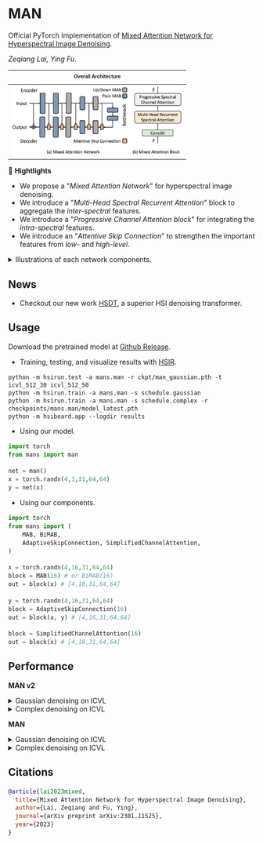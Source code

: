 

# MAN

Official PyTorch Implementation of [Mixed Attention Network for Hyperspectral Image Denoising](http://arxiv.org/abs/2301.11525).

*Zeqiang Lai, Ying Fu*.

| <sub><sup>Overall Architecture</sup></sub> | 
| ------------------------------------------ | 
| <img src="asset/arch2.png" width="350px"/> |

🌟 **Hightlights**

- We propose a "*Mixed Attention Network*" for hyperspectral image denoising.
- We introduce a "*Multi-Head Spectral Recurrent Attention*" block to aggregate the *inter-spectral* features.
- We introduce a "*Progressive Channel Attention block*" for integrating the *intra-spectral* features.
- We introduce an "*Attentive Skip Connection*" to strengthen the important features from *low-* and *high-level*.


<details>
<summary>Illustrations of each network components.</summary>
<br/>

| <sub><sup>Progressive Spectral Channel Attention</sup></sub>  | <sub><sup>Attentive Skip Connection</sup></sub>           |
| ----------------------------------------- | ---------------------------------------- |
| <img src="asset/psca.png" width="350px"/> | <img src="asset/asc.png" width="300px"/> |

<table >
    <thead>
        <tr>
			<th> <sub><sup>Multi-Head Recurrent Spectral Attention</sup></sub> </th>
		</tr>
    </thead>
	<tbody>
		<tr>
			<td> <img src="asset/mhrsa.png" width="678px"/> </td>
		</tr>
	</tbody>
</table>
</details>

## News

- Checkout our new work [HSDT](https://github.com/Zeqiang-Lai/HSDT), a superior HSI denoising transformer.

## Usage

Download the pretrained model at [Github Release](https://github.com/Zeqiang-Lai/MAN/releases/latest).

- Training, testing, and visualize results with [HSIR](https://github.com/bit-isp/HSIR).

```shell
python -m hsirun.test -a mans.man -r ckpt/man_gaussian.pth -t icvl_512_30 icvl_512_50
python -m hsirun.train -a mans.man -s schedule.gaussian
python -m hsirun.train -a mans.man -s schedule.complex -r checkpoints/mans.man/model_latest.pth
python -m hsiboard.app --logdir results
```

- Using our model.

```python
import torch
from mans import man

net = man()
x = torch.randn(4,1,31,64,64)
y = net(x)
```

- Using our components.

```python
import torch
from mans import (
    MAB, BiMAB,
    AdaptiveSkipConnection, SimplifiedChannelAttention,
)

x = torch.randn(4,16,31,64,64)
block = MAB(16) # or BiMAB(16)
out = block(x) # [4,16,31,64,64]

y = torch.randn(4,16,31,64,64)
block = AdaptiveSkipConnection(16)
out = block(x, y) # [4,16,31,64,64]

block = SimplifiedChannelAttention(16)
out = block(x) # [4,16,31,64,64]
```

## Performance

**MAN v2**

<details>
<summary>Gaussian denoising on ICVL</summary>
<img src="asset/gaussian_v2.png" width="800px"/> 
</details>

<details>
<summary>Complex denoising  on ICVL</summary>
<img src="asset/complex_v2.png" width="800px"/> 

</details>

**MAN**
<details>
<summary>Gaussian denoising on ICVL</summary>
<img src="asset/gaussian.png" width="800px"/> 
</details>

<details>
<summary>Complex denoising  on ICVL</summary>
<img src="asset/complex.png" width="800px"/> 

</details>


## Citations

```bibtex
@article{lai2023mixed,
  title={Mixed Attention Network for Hyperspectral Image Denoising},
  author={Lai, Zeqiang and Fu, Ying},
  journal={arXiv preprint arXiv:2301.11525},
  year={2023}
}
```
